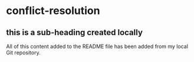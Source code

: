 # conflict-resolution

## this is a sub-heading created locally

All of this content added to the README file has been added from my local Git repository.